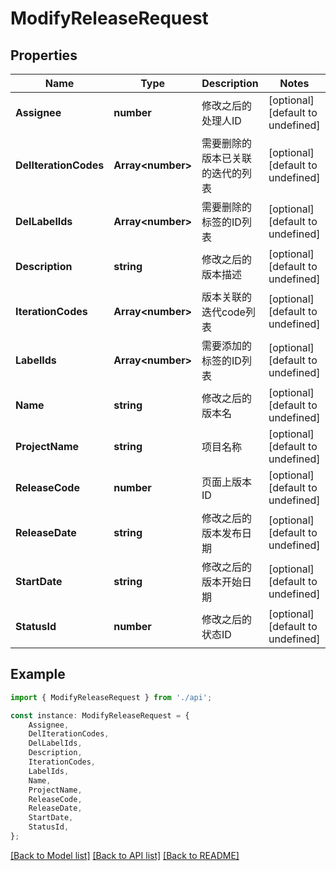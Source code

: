 # ModifyReleaseRequest


## Properties

Name | Type | Description | Notes
------------ | ------------- | ------------- | -------------
**Assignee** | **number** | 修改之后的处理人ID | [optional] [default to undefined]
**DelIterationCodes** | **Array&lt;number&gt;** | 需要删除的版本已关联的迭代的列表 | [optional] [default to undefined]
**DelLabelIds** | **Array&lt;number&gt;** | 需要删除的标签的ID列表 | [optional] [default to undefined]
**Description** | **string** | 修改之后的版本描述 | [optional] [default to undefined]
**IterationCodes** | **Array&lt;number&gt;** | 版本关联的迭代code列表 | [optional] [default to undefined]
**LabelIds** | **Array&lt;number&gt;** | 需要添加的标签的ID列表 | [optional] [default to undefined]
**Name** | **string** | 修改之后的版本名 | [optional] [default to undefined]
**ProjectName** | **string** | 项目名称  | [optional] [default to undefined]
**ReleaseCode** | **number** | 页面上版本ID | [optional] [default to undefined]
**ReleaseDate** | **string** | 修改之后的版本发布日期 | [optional] [default to undefined]
**StartDate** | **string** | 修改之后的版本开始日期 | [optional] [default to undefined]
**StatusId** | **number** | 修改之后的状态ID | [optional] [default to undefined]

## Example

```typescript
import { ModifyReleaseRequest } from './api';

const instance: ModifyReleaseRequest = {
    Assignee,
    DelIterationCodes,
    DelLabelIds,
    Description,
    IterationCodes,
    LabelIds,
    Name,
    ProjectName,
    ReleaseCode,
    ReleaseDate,
    StartDate,
    StatusId,
};
```

[[Back to Model list]](../README.md#documentation-for-models) [[Back to API list]](../README.md#documentation-for-api-endpoints) [[Back to README]](../README.md)

